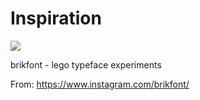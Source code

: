 # Inspiration

![](https://db-feed.s3.amazonaws.com/legacy/shotwin-2022-09-04_09-53-39-1662299683.png)

brikfont - lego typeface experiments 

From: https://www.instagram.com/brikfont/